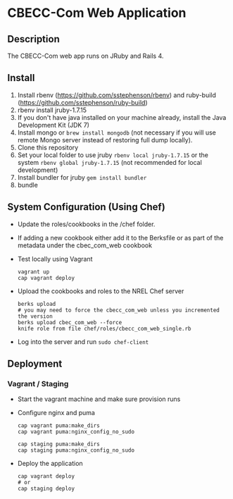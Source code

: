 # CBECC-Com Web Application

## Description

The CBECC-Com web app runs on JRuby and Rails 4.

## Install

1. Install rbenv (https://github.com/sstephenson/rbenv) and ruby-build (https://github.com/sstephenson/ruby-build)
1. rbenv install jruby-1.7.15
1. If you don't have java installed on your machine already, install the Java Development Kit (JDK 7)
1. Install mongo or `brew install mongodb` (not necessary if you will use remote Mongo server instead of restoring full dump locally).
1. Clone this repository
1. Set your local folder to use jruby `rbenv local jruby-1.7.15` or the system `rbenv global jruby-1.7.15` (not recommended for local development)
1. Install bundler for jruby `gem install bundler`
1. bundle

## System Configuration (Using Chef)

* Update the roles/cookbooks in the /chef folder.
* If adding a new cookbook either add it to the Berksfile or as part of the metadata under the cbec_com_web cookbook
* Test locally using Vagrant

  ```
  vagrant up
  cap vagrant deploy
  ```
* Upload the cookbooks and roles to the NREL Chef server

  ```
  berks upload
  # you may need to force the cbecc_com_web unless you incremented the version
  berks upload cbec_com_web --force
  knife role from file chef/roles/cbecc_com_web_single.rb
  ```

* Log into the server and run `sudo chef-client`

## Deployment

### Vagrant / Staging

* Start the vagrant machine and make sure provision runs
* Configure nginx and puma

  ```
  cap vagrant puma:make_dirs
  cap vagrant puma:nginx_config_no_sudo
  ```

  ```
  cap staging puma:make_dirs
  cap staging puma:nginx_config_no_sudo
  ```
* Deploy the application

  ```
  cap vagrant deploy
  # or
  cap staging deploy
  ```
  
